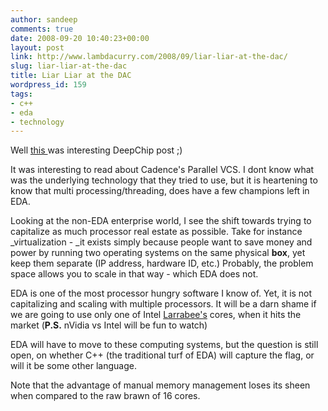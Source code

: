 ```yaml
---
author: sandeep
comments: true
date: 2008-09-20 10:40:23+00:00
layout: post
link: http://www.lambdacurry.com/2008/09/liar-liar-at-the-dac/
slug: liar-liar-at-the-dac
title: Liar Liar at the DAC
wordpress_id: 159
tags:
- c++
- eda
- technology
---
```


Well [this ](http://www.deepchip.com/items/0475-10.html)was interesting DeepChip post ;)

It was interesting to read about Cadence's Parallel VCS. I dont know what was the underlying technology that they tried to use, but it is heartening to know that multi processing/threading, does have a few champions left in EDA.

Looking at the non-EDA enterprise world, I see the shift towards trying to capitalize as much processor real estate as possible. Take for instance _virtualization - _it exists simply because people want to save money and power by running two operating systems on the same physical **box**, yet keep them separate (IP address, hardware ID, etc.) Probably, the problem space allows you to scale in that way - which EDA does not.

EDA is one of the most processor hungry software I know of. Yet, it is not capitalizing and scaling with multiple processors. It will be a darn shame if we are going to use only one of Intel [Larrabee's](http://en.wikipedia.org/wiki/Larrabee_(GPU)) cores, when it hits the market (**P.S.** nVidia vs Intel will be fun to watch)

EDA will have to move to these computing systems, but the question is still open, on whether C++ (the traditional turf of EDA) will capture the flag, or will it be some other language. 

Note that the advantage of manual memory management loses its sheen when compared to the raw brawn of 16 cores.
